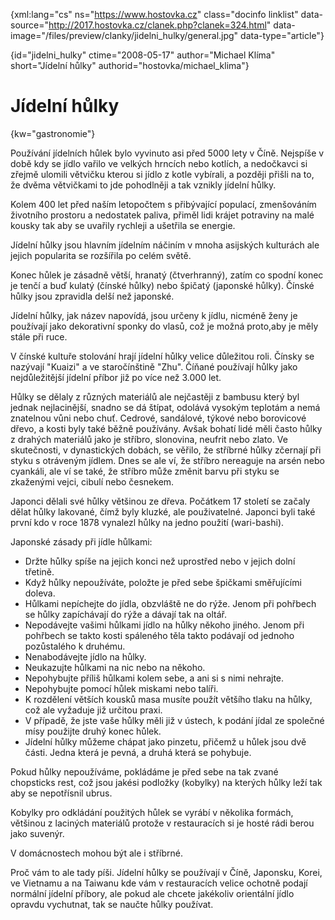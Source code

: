 
{xml:lang="cs" ns="https://www.hostovka.cz" class="docinfo linklist" data-source="http://2017.hostovka.cz/clanek.php?clanek=324.html" data-image="/files/preview/clanky/jidelni_hulky/general.jpg" data-type="article"}

{id="jidelni\_hulky" ctime="2008-05-17" author="Michael Klíma" short="Jídelní hůlky" authorid="hostovka/michael\_klima"}

# Jídelní hůlky

<!-- generated attribute kw by user_udpatekw.sh on 2019-03-13, do not edit -->

{kw="gastronomie"}

Používání jídelních hůlek bylo vyvinuto asi před 5000 lety v Číně. Nejspíše v době kdy se jídlo vařilo ve velkých hrncích nebo kotlích, a nedočkavci si zřejmě ulomili větvičku kterou si jídlo z kotle vybírali, a později přišli na to, že dvěma větvičkami to jde pohodlněji a tak vznikly jídelní hůlky.

Kolem 400 let před naším letopočtem s přibývající populací, zmenšováním životního prostoru a nedostatek paliva, přiměl lidi krájet potraviny na malé kousky tak aby se uvařily rychleji a ušetřila se energie.

Jídelní hůlky jsou hlavním jídelním náčiním v mnoha asijských kulturách ale jejich popularita se rozšířila po celém světě.

Konec hůlek je zásadně větší, hranatý (čtverhranný), zatím co spodní konec je tenčí a buď kulatý (čínské hůlky) nebo špičatý (japonské hůlky). Čínské hůlky jsou zpravidla delší než japonské.

Jídelní hůlky, jak název napovídá, jsou určeny k jídlu, nicméně ženy je používají jako dekorativní sponky do vlasů, což je možná proto,aby je měly stále při ruce.

V čínské kultuře stolování hrají jídelní hůlky velice důležitou roli. Čínsky se nazývají "Kuaizi" a ve staročínštině "Zhu". Číňané používají hůlky jako nejdůležitější jídelní příbor již po více než 3.000 let.

Hůlky se dělaly z různých materiálů ale nejčastěji z bambusu který byl jednak nejlacinější, snadno se dá štípat, odolává vysokým teplotám a nemá znatelnou vůni nebo chuť. Cedrové, sandálové, týkové nebo borovicové dřevo, a kosti byly také běžně používány. Avšak bohatí lidé měli často hůlky z drahých materiálů jako je stříbro, slonovina, neufrit nebo zlato. Ve skutečnosti, v dynastických dobách, se věřilo, že stříbrné hůlky zčernají při styku s otráveným jídlem. Dnes se ale ví, že stříbro nereaguje na arsén nebo cyankáli, ale ví se také, že stříbro může změnit barvu při styku se zkaženými vejci, cibulí nebo česnekem.

Japonci dělali své hůlky většinou ze dřeva. Počátkem 17 století se začaly dělat hůlky lakované, čímž byly kluzké, ale použivatelné. Japonci byli také první kdo v roce 1878 vynalezl hůlky na jedno použití (wari-bashi).

Japonské zásady při jídle hůlkami:

  * Držte hůlky spíše na jejich konci než uprostřed nebo v jejich dolní třetině.
  * Když hůlky nepoužíváte, položte je před sebe špičkami směřujícími doleva.
  * Hůlkami nepíchejte do jídla, obzvláště ne do rýže. Jenom při pohřbech se hůlky zapíchávají do rýže a dávají tak na oltář.
  * Nepodávejte vašimi hůlkami jídlo na hůlky někoho jiného. Jenom při pohřbech se takto kosti spáleného těla takto podávají od jednoho pozůstalého k druhému.
  * Nenabodávejte jídlo na hůlky.
  * Neukazujte hůlkami na nic nebo na někoho.
  * Nepohybujte příliš hůlkami kolem sebe, a ani si s nimi nehrajte.
  * Nepohybujte pomocí hůlek miskami nebo talíři.
  * K rozdělení větších kousků masa musíte použít většího tlaku na hůlky, což ale vyžaduje již určitou praxi.
  * V případě, že jste vaše hůlky měli již v ústech, k podání jídal ze společné mísy použijte druhý konec hůlek.
  * Jídelní hůlky můžeme chápat jako pinzetu, přičemž u hůlek jsou dvě části. Jedna která je pevná, a druhá která se pohybuje.

Pokud hůlky nepoužíváme, pokládáme je před sebe na tak zvané chopsticks rest, což jsou jakési podložky (kobylky) na kterých hůlky leží tak aby se nepotřísnil ubrus.

Kobylky pro odkládání použitých hůlek se vyrábí v několika formách, většinou z laciných materiálů protože v restauracích si je hosté rádi berou jako suvenýr.

V domácnostech mohou být ale i stříbrné.

Proč vám to ale tady píši. Jídelní hůlky se používají v Číně, Japonsku, Korei, ve Vietnamu a na Taiwanu kde vám v restauracích velice ochotně podají normální jídelní příbory, ale pokud ale chcete jakékoliv orientální jídlo opravdu vychutnat, tak se naučte hůlky používat.

